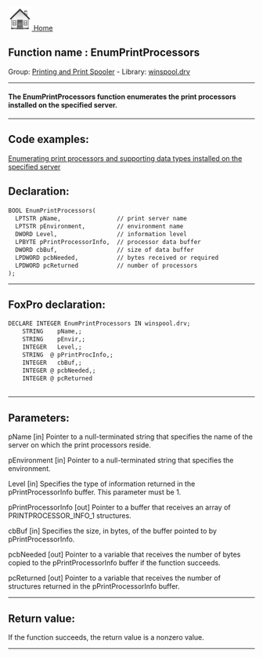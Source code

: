 [<img src="../../images/home.png"> Home ](https://github.com/VFPX/Win32API)  

## Function name : EnumPrintProcessors
Group: [Printing and Print Spooler](../../functions_group.md#Printing_and_Print_Spooler)  -  Library: [winspool.drv](../../libraries.md#winspool.drv)  
***  


#### The EnumPrintProcessors function enumerates the print processors installed on the specified server.
***  


## Code examples:
[Enumerating print processors and supporting data types installed on the specified server](../../samples/sample_333.md)  

## Declaration:
```foxpro  
BOOL EnumPrintProcessors(
  LPTSTR pName,                // print server name
  LPTSTR pEnvironment,         // environment name
  DWORD Level,                 // information level
  LPBYTE pPrintProcessorInfo,  // processor data buffer
  DWORD cbBuf,                 // size of data buffer
  LPDWORD pcbNeeded,           // bytes received or required
  LPDWORD pcReturned           // number of processors
);  
```  
***  


## FoxPro declaration:
```foxpro  
DECLARE INTEGER EnumPrintProcessors IN winspool.drv;
	STRING    pName,;
	STRING    pEnvir,;
	INTEGER   Level,;
	STRING  @ pPrintProcInfo,;
	INTEGER   cbBuf,;
	INTEGER @ pcbNeeded,;
	INTEGER @ pcReturned
  
```  
***  


## Parameters:
pName 
[in] Pointer to a null-terminated string that specifies the name of the server on which the print processors reside. 

pEnvironment 
[in] Pointer to a null-terminated string that specifies the environment.

Level 
[in] Specifies the type of information returned in the pPrintProcessorInfo buffer. This parameter must be 1. 

pPrintProcessorInfo 
[out] Pointer to a buffer that receives an array of PRINTPROCESSOR_INFO_1 structures.

cbBuf 
[in] Specifies the size, in bytes, of the buffer pointed to by pPrintProcessorInfo. 

pcbNeeded 
[out] Pointer to a variable that receives the number of bytes copied to the pPrintProcessorInfo buffer if the function succeeds.

pcReturned 
[out] Pointer to a variable that receives the number of structures returned in the pPrintProcessorInfo buffer.  
***  


## Return value:
If the function succeeds, the return value is a nonzero value.  
***  

